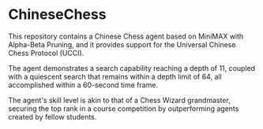 # ChineseChess
This repository contains a Chinese Chess agent based on MiniMAX with Alpha-Beta Pruning, and it provides support for the Universal Chinese Chess Protocol (UCCI).

The agent demonstrates a search capability reaching a depth of 11, coupled with a quiescent search that remains within a depth limit of 64, all accomplished within a 60-second time frame.

The agent's skill level is akin to that of a Chess Wizard grandmaster, securing the top rank in a course competition by outperforming agents created by fellow students.
